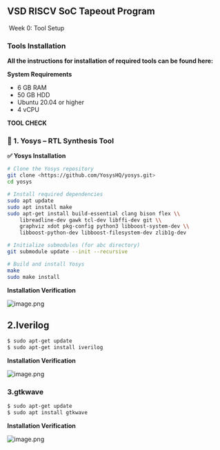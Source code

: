 ## **VSD RISCV SoC Tapeout Program**

 Week 0:  Tool Setup

### **Tools Installation**

**All the instructions for installation of required tools can be found here:**

**System Requirements**

- 6 GB RAM
- 50 GB HDD
- Ubuntu 20.04 or higher
- 4 vCPU

**TOOL CHECK**

### **🧠 1. Yosys – RTL Synthesis Tool**

**✅ Yosys Installation**

```bash
# Clone the Yosys repository
git clone <https://github.com/YosysHQ/yosys.git>
cd yosys

# Install required dependencies
sudo apt update
sudo apt install make
sudo apt-get install build-essential clang bison flex \\
    libreadline-dev gawk tcl-dev libffi-dev git \\
    graphviz xdot pkg-config python3 libboost-system-dev \\
    libboost-python-dev libboost-filesystem-dev zlib1g-dev

# Initialize submodules (for abc directory)
git submodule update --init --recursive

# Build and install Yosys
make
sudo make install

```

**Installation Verification**

![image.png](yosys_installation_completed.png)

## **2.Iverilog**

```bash
$ sudo apt-get update 
$ sudo apt-get install iverilog
```

**Installation Verification**

![image.png](iverilog_installation_completed.png)

### **3.gtkwave**

```bash
$ sudo apt-get update
$ sudo apt install gtkwave
```

**Installation Verification**

![image.png](gtkwave_installation_completed.png)
